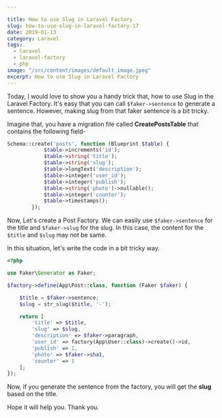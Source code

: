 ```yaml
---

title: How to use Slug in Laravel Factory
slug: how-to-use-slug-in-laravel-factory-17
date: 2019-01-13
category: Laravel
tags:
  - laravel
  - laravel-factory
  - php
image: "/src/content/images/default_image.jpeg"
excerpt: How to use Slug in Laravel Factory
---
```


Today, I would love to show you a handy trick that, how to use Slug in the Laravel Factory. It's easy that you can call `$faker->sentence` to generate a sentence. However, making slug from that faker sentence is a bit tricky.

Imagine that, you have a migration file called **CreatePostsTable** that contains the following field-

```php
Schema::create('posts', function (Blueprint $table) {
            $table->increments('id');
            $table->string('title');
            $table->string('slug');
            $table->longText('description');
            $table->integer('user_id');
            $table->integer('publish');
            $table->string('photo')->nullable();
            $table->integer('counter');
            $table->timestamps();
        });
```


Now, Let's create a Post Factory. We can easily use `$faker->sentence` for the title and `$faker->slug` for the slug. In this case, the content for the `$title` and `$slug` may not be same.


In this situation, let's write the code in a bit tricky way.


```php
<?php

use Faker\Generator as Faker;

$factory->define(App\Post::class, function (Faker $faker) {

    $title = $faker->sentence;
    $slug = str_slug($title, '-');

    return [
        'title' => $title,
        'slug' => $slug,
        'description' => $faker->paragraph,
        'user_id' => factory(App\User::class)->create()->id,
        'publish' => 1,
        'photo' => $faker->sha1,
        'counter' => 1
    ];
});
```


Now, if you generate the sentence from the factory, you will get the **slug** based on the title.


Hope it will help you. Thank you.